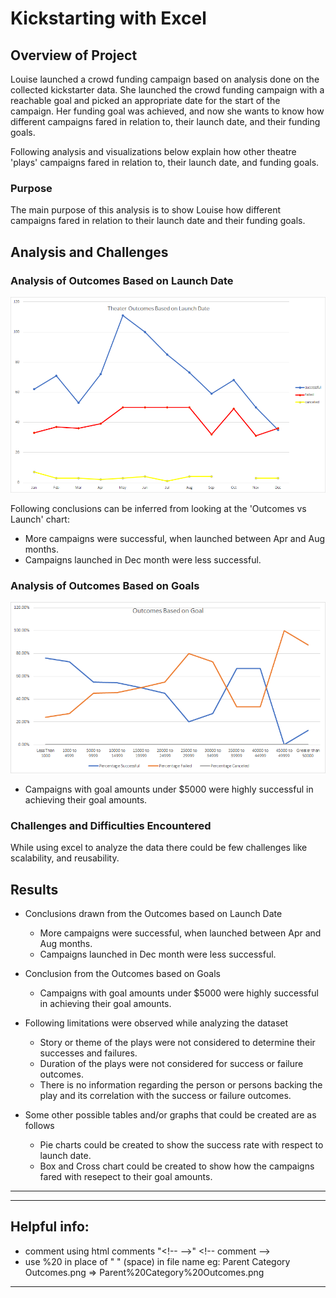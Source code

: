 # Kickstarting with Excel

## Overview of Project
Louise launched a crowd funding campaign based on analysis done on the collected kickstarter data. She launched the crowd funding campaign with a reachable goal and picked an appropriate date for the start of the campaign. Her funding goal was achieved, and now she wants to know how different campaigns fared in relation to, their launch date, and their funding goals. 

Following analysis and visualizations below explain how other theatre 'plays' campaigns fared in relation to, their launch date, and funding goals.

### Purpose
The main purpose of this analysis is to show Louise how different campaigns fared in relation to their launch date and their funding goals.

## Analysis and Challenges

### Analysis of Outcomes Based on Launch Date
![](./resources/Theater_Outcomes_vs_Launch.png)

Following conclusions can be inferred from looking at the 'Outcomes vs Launch' chart:
- More campaigns were successful, when launched between Apr and Aug months.
- Campaigns launched in Dec month were less successful.

### Analysis of Outcomes Based on Goals
![](./resources/Outcomes_vs_Goals.png)

- Campaigns with goal amounts under $5000 were highly successful in achieving their goal amounts.

### Challenges and Difficulties Encountered

While using excel to analyze the data there could be few challenges like scalability, and reusability. 

## Results

- Conclusions drawn from the Outcomes based on Launch Date
  - More campaigns were successful, when launched between Apr and Aug months.
  - Campaigns launched in Dec month were less successful.

- Conclusion from the Outcomes based on Goals
  - Campaigns with goal amounts under $5000 were highly successful in achieving their goal amounts.
  
- Following limitations were observed while analyzing the dataset
  - Story or theme of the plays were not considered to determine their successes and failures.
  - Duration of the plays were not considered for success or failure outcomes.
  - There is no information regarding the person or persons backing the play and its correlation with the success or failure outcomes.
    
- Some other possible tables and/or graphs that could be created are as follows 
  - Pie charts could be created to show the success rate with respect to launch date.
  - Box and Cross chart could be created to show how the campaigns fared with resepect to their goal amounts.

---





---
## Helpful info:
- comment using html comments "\<!-- --\>" \<!-- comment --\>
- use %20 in place of " " (space) in file name eg: Parent Category Outcomes.png => Parent%20Category%20Outcomes.png
---
